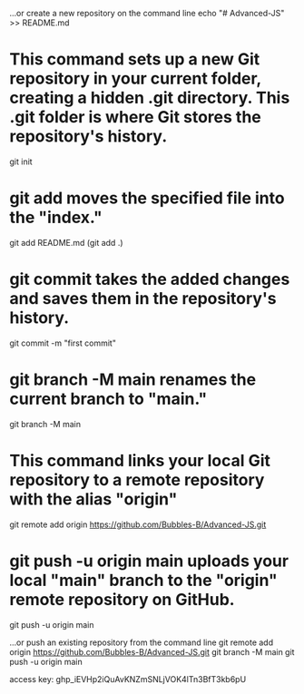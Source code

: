 …or create a new repository on the command line
echo "# Advanced-JS" >> README.md

# This command sets up a new Git repository in your current folder, creating a hidden .git directory. This .git folder is where Git stores the repository's history.
git init

# git add moves the specified file into the "index."
git add README.md (git add .)

# git commit takes the added changes and saves them in the repository's history.
git commit -m "first commit"

# git branch -M main renames the current branch to "main."
git branch -M main

# This command links your local Git repository to a remote repository with the alias "origin"
git remote add origin https://github.com/Bubbles-B/Advanced-JS.git

# git push -u origin main uploads your local "main" branch to the "origin" remote repository on GitHub. 
git push -u origin main

…or push an existing repository from the command line
git remote add origin https://github.com/Bubbles-B/Advanced-JS.git
git branch -M main
git push -u origin main

access key: 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